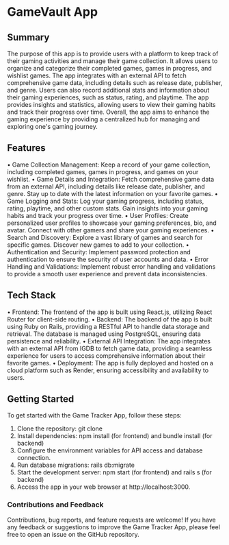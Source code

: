 # GameVault App


## Summary
The purpose of this app is to provide users with a platform to keep track of their gaming activities and manage their game collection. It allows users to organize and categorize their completed games, games in progress, and wishlist games. The app integrates with an external API to fetch comprehensive game data, including details such as release date, publisher, and genre. Users can also record additional stats and information about their gaming experiences, such as status, rating, and playtime. The app provides insights and statistics, allowing users to view their gaming habits and track their progress over time. Overall, the app aims to enhance the gaming experience by providing a centralized hub for managing and exploring one's gaming journey.

## Features
• Game Collection Management: Keep a record of your game collection, including completed games, games in progress, and games on your wishlist.
• Game Details and Integration: Fetch comprehensive game data from an external API, including details like release date, publisher, and genre. Stay up to date with the latest information on your favorite games.
• Game Logging and Stats: Log your gaming progress, including status, rating, playtime, and other custom stats. Gain insights into your gaming habits and track your progress over time.
• User Profiles: Create personalized user profiles to showcase your gaming preferences, bio, and avatar. Connect with other gamers and share your gaming experiences.
• Search and Discovery: Explore a vast library of games and search for specific games. Discover new games to add to your collection.
• Authentication and Security: Implement password protection and authentication to ensure the security of user accounts and data.
• Error Handling and Validations: Implement robust error handling and validations to provide a smooth user experience and prevent data inconsistencies.

## Tech Stack
• Frontend: The frontend of the app is built using React.js, utilizing React Router for client-side routing. 
• Backend: The backend of the app is built using Ruby on Rails, providing a RESTful API to handle data storage and retrieval. The database is managed using PostgreSQL, ensuring data persistence and reliability.
• External API Integration: The app integrates with an external API from IGDB to fetch game data, providing a seamless experience for users to access comprehensive information about their favorite games.
• Deployment: The app is fully deployed and hosted on a cloud platform such as Render, ensuring accessibility and availability to users.

## Getting Started
To get started with the Game Tracker App, follow these steps:

1. Clone the repository: git clone <repository-url>
2. Install dependencies: npm install (for frontend) and bundle install (for backend)
3. Configure the environment variables for API access and database connection.
4. Run database migrations: rails db:migrate
5. Start the development server: npm start (for frontend) and rails s (for backend)
6. Access the app in your web browser at http://localhost:3000.

### Contributions and Feedback
Contributions, bug reports, and feature requests are welcome! If you have any feedback or suggestions to improve the Game Tracker App, please feel free to open an issue on the GitHub repository.